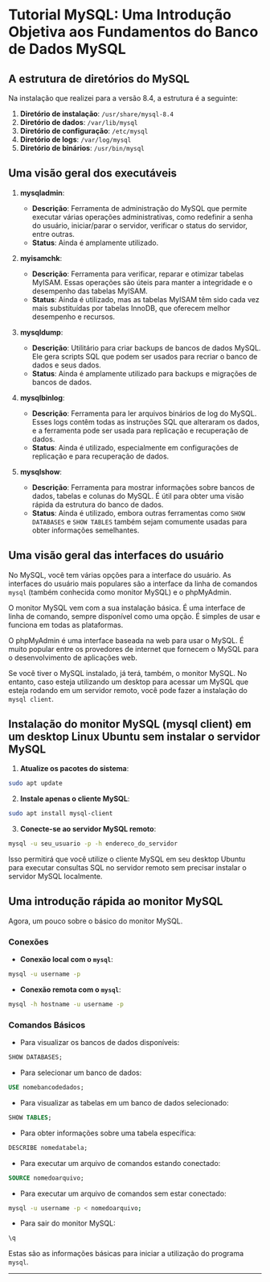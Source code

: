 # **Tutorial MySQL: Uma Introdução Objetiva aos Fundamentos do Banco de Dados MySQL**

## A estrutura de diretórios do MySQL

Na instalação que realizei para a versão 8.4, a estrutura é a seguinte:

1. **Diretório de instalação**: `/usr/share/mysql-8.4`
2. **Diretório de dados**: `/var/lib/mysql`
3. **Diretório de configuração**: `/etc/mysql`
4. **Diretório de logs**: `/var/log/mysql`
5. **Diretório de binários**: `/usr/bin/mysql`

## Uma visão geral dos executáveis

1. **mysqladmin**:
    - **Descrição**: Ferramenta de administração do MySQL que permite executar várias operações administrativas, como redefinir a senha do usuário, iniciar/parar o servidor, verificar o status do servidor, entre outras.
    - **Status**: Ainda é amplamente utilizado.

2. **myisamchk**:
    - **Descrição**: Ferramenta para verificar, reparar e otimizar tabelas MyISAM. Essas operações são úteis para manter a integridade e o desempenho das tabelas MyISAM.
    - **Status**: Ainda é utilizado, mas as tabelas MyISAM têm sido cada vez mais substituídas por tabelas InnoDB, que oferecem melhor desempenho e recursos.

3. **mysqldump**:
    - **Descrição**: Utilitário para criar backups de bancos de dados MySQL. Ele gera scripts SQL que podem ser usados para recriar o banco de dados e seus dados.
    - **Status**: Ainda é amplamente utilizado para backups e migrações de bancos de dados.

4. **mysqlbinlog**:
    - **Descrição**: Ferramenta para ler arquivos binários de log do MySQL. Esses logs contêm todas as instruções SQL que alteraram os dados, e a ferramenta pode ser usada para replicação e recuperação de dados.
    - **Status**: Ainda é utilizado, especialmente em configurações de replicação e para recuperação de dados.

5. **mysqlshow**:
    - **Descrição**: Ferramenta para mostrar informações sobre bancos de dados, tabelas e colunas do MySQL. É útil para obter uma visão rápida da estrutura do banco de dados.
    - **Status**: Ainda é utilizado, embora outras ferramentas como `SHOW DATABASES` e `SHOW TABLES` também sejam comumente usadas para obter informações semelhantes.

## Uma visão geral das interfaces do usuário

No MySQL, você tem várias opções para a interface do usuário. As interfaces do usuário mais populares são a interface da linha de comandos `mysql` (também conhecida como monitor MySQL) e o phpMyAdmin.

O monitor MySQL vem com a sua instalação básica. É uma interface de linha de comando, sempre disponível como uma opção. É simples de usar e funciona em todas as plataformas.

O phpMyAdmin é uma interface baseada na web para usar o MySQL. É muito popular entre os provedores de internet que fornecem o MySQL para o desenvolvimento de aplicações web.

Se você tiver o MySQL instalado, já terá, também, o monitor MySQL. No entanto, caso esteja utilizando um desktop para acessar um MySQL que esteja rodando em um servidor remoto, você pode fazer a instalação do `mysql client`.

## Instalação do monitor MySQL (mysql client) em um desktop Linux Ubuntu sem instalar o servidor MySQL

1. **Atualize os pacotes do sistema**:

```bash
sudo apt update
```

2. **Instale apenas o cliente MySQL**:

```bash
sudo apt install mysql-client
```

3. **Conecte-se ao servidor MySQL remoto**:

```bash
mysql -u seu_usuario -p -h endereco_do_servidor
```

Isso permitirá que você utilize o cliente MySQL em seu desktop Ubuntu para executar consultas SQL no servidor remoto sem precisar instalar o servidor MySQL localmente.

## Uma introdução rápida ao monitor MySQL

Agora, um pouco sobre o básico do monitor MySQL.

### Conexões

- **Conexão local com o `mysql`**:

```bash
mysql -u username -p
```

- **Conexão remota com o `mysql`**:

```bash
mysql -h hostname -u username -p
```

### Comandos Básicos

- Para visualizar os bancos de dados disponíveis:

```sql
SHOW DATABASES;
```

- Para selecionar um banco de dados:

```sql
USE nomebancodedados;
```

- Para visualizar as tabelas em um banco de dados selecionado:

```sql
SHOW TABLES;
```

- Para obter informações sobre uma tabela específica:

```sql
DESCRIBE nomedatabela;
```

- Para executar um arquivo de comandos estando conectado:

```sql
SOURCE nomedoarquivo;
```

- Para executar um arquivo de comandos sem estar conectado:

```bash
mysql -u username -p < nomedoarquivo;
```

- Para sair do monitor MySQL:

```sql
\q
```

Estas são as informações básicas para iniciar a utilização do programa `mysql`.

---
